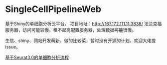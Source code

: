 # SingleCellPipelineWeb

基于Shiny的单细胞分析云平台。
项目地址：http://167.172.111.11:3838/
法兰克福服务器，访问可能较慢。租不起高配置服务器，处理数据~~可能~~很慢。

生信、shiny、网站开发萌新，做的比较菜，暂时没有开源的计划。欢迎大佬提issue。

[基于Seurat3.0的单细胞分析流程](./documentation/基于Seurat3.0的单细胞分析流程.md)
